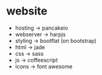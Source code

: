 # website
- hosting -> pancakeio
- webserver -> harpjs
- styling -> bootflat (on bootstrap)
- html -> jade
- css -> sass
- js -> coffeescript
- icons -> font awesome
